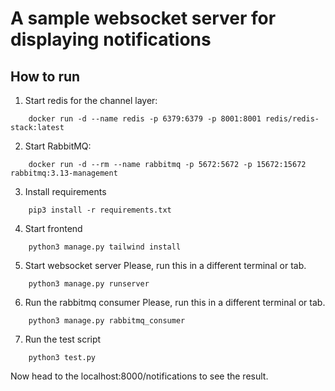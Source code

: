 # A sample websocket server for displaying notifications

## How to run

1. Start redis for the channel layer:
```
    docker run -d --name redis -p 6379:6379 -p 8001:8001 redis/redis-stack:latest
```
2. Start RabbitMQ:
```
    docker run -d --rm --name rabbitmq -p 5672:5672 -p 15672:15672 rabbitmq:3.13-management
```
3. Install requirements
```
    pip3 install -r requirements.txt
```
4. Start frontend
```
    python3 manage.py tailwind install
```
5. Start websocket server
Please, run this in a different terminal or tab.
```
    python3 manage.py runserver
```
6. Run the rabbitmq consumer
Please, run this in a different terminal or tab.
```
    python3 manage.py rabbitmq_consumer
```
7. Run the test script
```
    python3 test.py
```
Now head to the localhost:8000/notifications to see the result.
